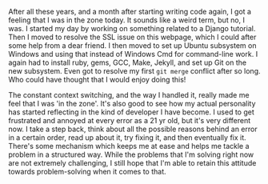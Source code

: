 After all these years, and a month after starting writing code again, I got a feeling that I was in the zone today. It sounds like a weird term, but no, I was. I started my day by working on something related to a Django tutorial. Then I moved to resolve the SSL issue on this webpage, which I could after some help from a dear friend. I then moved to set up Ubuntu subsystem on Windows and using that instead of Windows Cmd for command-line work. I again had to install ruby, gems, GCC, Make, Jekyll, and set up Git on the new subsystem. Even got to resolve my first ```git merge``` conflict after so long. Who could have thought that I would enjoy doing this!

The constant context switching, and the way I handled it, really made me feel that I was 'in the zone'. It's also good to see how my actual personality has started reflecting in the kind of developer I have become. I used to get frustrated and annoyed at every error as a 21 yr old, but it's very different now. I take a step back, think about all the possible reasons behind an error in a certain order, read up about it, try fixing it, and then eventually fix it. There's some mechanism which keeps me at ease and helps me tackle a problem in a structured way. While the problems that I'm solving right now are not extremely challenging, I still hope that I'm able to retain this attitude towards problem-solving when it comes to that.